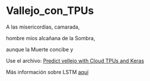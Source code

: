 # Vallejo_con_TPUs

A las misericordias, camarada,

hombre míos alcañana de la Sombra,

aunque la Muerte concibe y 

Use el archivo: [Predict vellejo with Cloud TPUs and Keras](https://github.com/sandroormeno/Vallejo_con_TPUs/blob/master/Predict_vellejo_with_Cloud_TPUs_and_Keras.ipynb)


Más información sobre LSTM [aquí](https://www.ibm.com/developerworks/ssa/library/cc-machine-learning-deep-learning-architectures/index.html)
